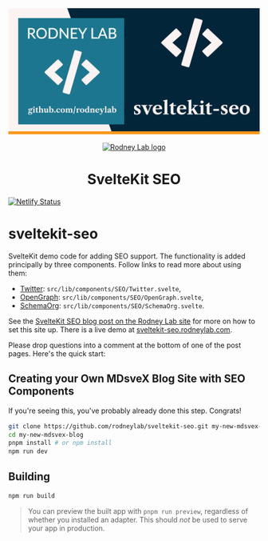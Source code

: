 <img src="./images/rodneylab-github-sveltekit-seo.png" alt="Rodney Lab sveltekit-seo Github banner">

<p align="center">
  <a aria-label="Open Rodney Lab site" href="https://rodneylab.com" rel="nofollow noopener noreferrer">
    <img alt="Rodney Lab logo" src="https://rodneylab.com/assets/icon.png" width="60" />
  </a>
</p>
<h1 align="center">
  SvelteKit SEO
</h1>

[![Netlify Status](https://api.netlify.com/api/v1/badges/fcc135a7-58dc-4945-a69c-236f7f6a4e07/deploy-status)](https://app.netlify.com/sites/inspiring-heyrovsky-49f468/deploys)

# sveltekit-seo

SvelteKit demo code for adding SEO support. The functionality is added principally by three components. Follow links to read more about using them:

- <a aria-label="Read Rodney Lab blog post on implementing Twitter SEO meta in Svelte Kit" href="https://rodneylab.com/sveltekit-seo/">Twitter</a>: `src/lib/components/SEO/Twitter.svelte`,
- <a aria-label="Read Rodney Lab blog post on implementing Twitter SEO meta in Svelte Kit" href="https://rodneylab.com/open-graph-seo-sveltekit/">OpenGraph</a>: `src/lib/components/SEO/OpenGraph.svelte`,
- <a aria-label="Read Rodney Lab blog post on implementing Schema dot org SEO markup in Svelte Kit" href="https://rodneylab.com/adding-schema-org-markup-to-sveltekit-site/">SchemaOrg</a>: `src/lib/components/SEO/SchemaOrg.svelte`.

See the [SvelteKit SEO blog post on the Rodney Lab site](https://rodneylab.com/sveltekit-seo/) for more on how to set this site up. There is a live demo at [sveltekit-seo.rodneylab.com](https://sveltekit-seo.rodneylab.com/).

Please drop questions into a comment at the bottom of one of the post pages. Here's the quick start:

## Creating your Own MDsveX Blog Site with SEO Components

If you're seeing this, you've probably already done this step. Congrats!

```bash
git clone https://github.com/rodneylab/sveltekit-seo.git my-new-mdsvex-blog
cd my-new-mdsvex-blog
pnpm install # or npm install
npm run dev
```

## Building

```bash
npm run build
```

> You can preview the built app with `pnpm run preview`, regardless of whether you installed an adapter. This should _not_ be used to serve your app in production.
